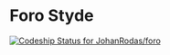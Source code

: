# Foro Styde


[ ![Codeship Status for JohanRodas/foro](https://app.codeship.com/projects/7fcc7650-3038-0135-6be7-76712a500943/status?branch=master)](https://app.codeship.com/projects/225532)